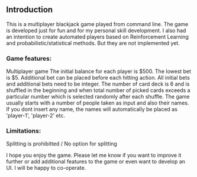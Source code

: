 ## Introduction

This is a multiplayer blackjack game played from command line. The game is developed just for fun and for my personal skill development. I also had an intention to create automated players based on Reinforcement Learning and probabilistic/statistical methods. But they are not implemented yet.


### Game features:
Multiplayer game
The initial balance for each player is $500.
The lowest bet is $5.
Additional bet can be placed before each hitting action.
All initial bets and additional bets need to be integer.
The number of card deck is 6 and is shuffled in the beginning and when total number of picked cards exceeds a particular number which is selected randomly after each shuffle.
The game usually starts with a number of people taken as input and also their names. 
If you dont insert any name, the names will automatically be placed as 'player-1', 'player-2' etc.


### Limitations:
Splitting is prohibitted / No option for splitting



I hope you enjoy the game. Please let me know if you want to improve it further or add additional features to the game or even want to develop an UI. I will be happy to co-operate.